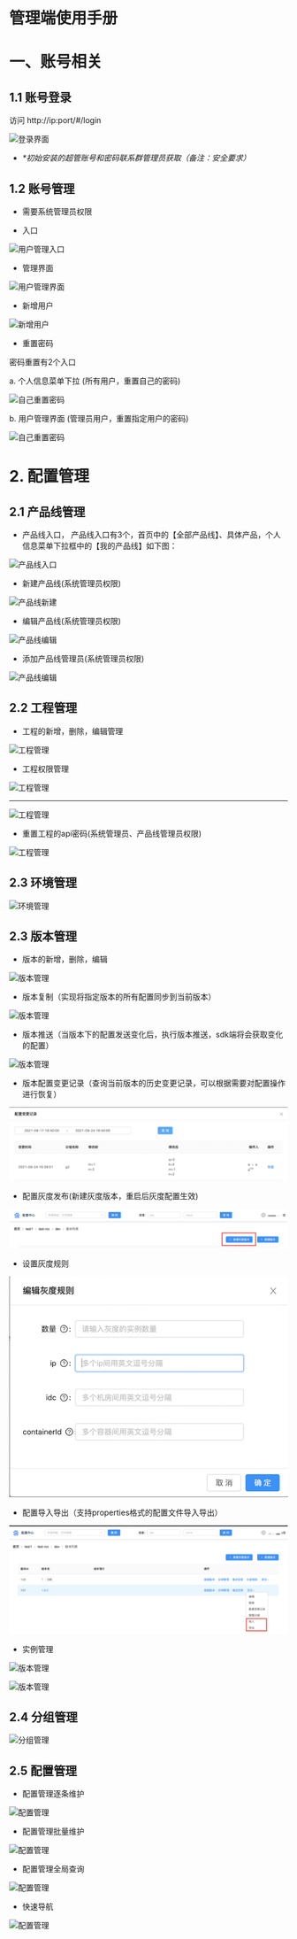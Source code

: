 # 管理端使用手册

# 一、账号相关

## 1.1 账号登录

访问 http://ip:port/#/login

![登录界面](./img/login.png "登录")

- *\*初始安装的超管账号和密码联系群管理员获取（备注：安全要求）*

## 1.2 账号管理

- 需要系统管理员权限
  
- 入口
  
![用户管理入口](./img/account-entry.png "用户管理入口")

- 管理界面

![用户管理界面](./img/account-list.png)

- 新增用户

![新增用户](./img/account-create.png)

- 重置密码

密码重置有2个入口

a. 个人信息菜单下拉 (所有用户，重置自己的密码)

![自己重置密码](./img/rest-pwd-1.png)

b. 用户管理界面 (管理员用户，重置指定用户的密码)

![自己重置密码](./img/rest-pwd-2.png)


# 2. 配置管理

## 2.1 产品线管理

- 产品线入口， 产品线入口有3个，首页中的【全部产品线】、具体产品，个人信息菜单下拉框中的【我的产品线】如下图：
  
![产品线入口](./img/product_entry.png)


- 新建产品线(系统管理员权限)
  
![产品线新建](./img/product_create.png)

- 编辑产品线(系统管理员权限)
 
![产品线编辑](./img/product_update.png)

- 添加产品线管理员(系统管理员权限)

![产品线编辑](./img/product-member.png)


## 2.2 工程管理

- 工程的新增，删除，编辑管理

![工程管理](./img/project-manage.png)


- 工程权限管理

![工程管理](img/project-member-entry.png)

---

![工程管理](img/project-member-edit.png)

- 重置工程的api密码(系统管理员、产品线管理员权限)

![工程管理](img/reset-apipassword.png)


## 2.3 环境管理

![环境管理](img/environment.png)

## 2.3 版本管理

- 版本的新增，删除，编辑

![版本管理](img/version-list.png)


- 版本复制（实现将指定版本的所有配置同步到当前版本）

![版本管理](img/version-copy.png)

- 版本推送（当版本下的配置发送变化后，执行版本推送，sdk端将会获取变化的配置）

![版本管理](img/version-push.png)

- 版本配置变更记录（查询当前版本的历史变更记录，可以根据需要对配置操作进行恢复）

![版本管理](img/version-change-log.png)

- 配置灰度发布(新建灰度版本，重启后灰度配置生效)

![版本管理](img/gray-version.png)

- 设置灰度规则
  
![版本管理](img/gray-rule.png)

- 配置导入导出（支持properties格式的配置文件导入导出）

![版本管理](img/import-export.png)

- 实例管理

![版本管理](img/brcc-install-manage-enter.png)

![版本管理](img/brcc-instance.png)

## 2.4 分组管理

![分组管理](img/group-list.png)

## 2.5 配置管理

- 配置管理逐条维护

![配置管理](img/config-single.png)

- 配置管理批量维护

![配置管理](img/config-batch.png)

- 配置管理全局查询
  
![配置管理](img/config-search.png)

- 快速导航

![配置管理](img/quick-navigation.png)
